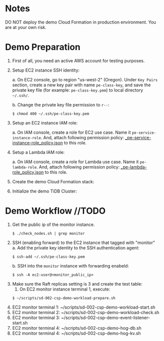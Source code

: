 # Notes
DO NOT deploy the demo Cloud Formation in production environment. You are at your own risk.

# Demo Preparation
1. First of all, you need an active AWS account for testing purposes.
2. Setup EC2 instance SSH identity:

   a. On EC2 console, go to region "us-west-2" (Oregon). Under `Key Pairs` section, create a new key pair with name `pe-class-key`, and save the private key file (for example: `pe-class-key.pem`) to local directory `~/.ssh/`.

   b. Change the private key file permission to `r--`:
    ```
    $ chmod 400 ~/.ssh/pe-class-key.pem
    ```

3. Setup an EC2 instance IAM role:
   
   a. On IAM console, create a role for EC2 use case. Name it `pe-service-instance-role`. And, attach following permission policy: [_pe-service-instance-role_policy.json](setup/lib/_pe-service-instance-role_policy.json) to this role.

3. Setup a Lambda IAM role:

   a. On IAM console, create a role for Lambda use case. Name it `pe-lambda-role`. And, attach following permission policy: [_pe-lambda-role_policy.json](setup/lib/_pe-lambda-role_policy.json) to this role.

4. Create the demo Cloud Formation stack:
5. Initialize the demo TiDB Cluster:

# Demo Workflow //TODO
1. Get the public ip of the monitor instance.
   ```
   $ ./check_nodes.sh | grep monitor
   ```
2. SSH (enabling forward) to the EC2 instance that tagged with "monitor"
    a. Add the private key identity to the SSH authentication agent:
      ```
      $ ssh-add ~/.ssh/pe-class-key.pem
      ``` 
    b. SSH into the `monitor` instance with forwarding enabeld:
      ```
      $ ssh -A ec2-user@<monitor_public_ip>
      ```
3. Make sure the Raft replicas setting is 3 and create the test table:
   1. On EC2 monitor instance terminal 1, execute: 
    ```
    $ ~/scripts/sd-002-csp-demo-workload-prepare.sh
    ```
4. EC2 monitor terminal 1: ~/scripts/sd-002-csp-demo-workload-start.sh
5. EC2 monitor terminal 2: ~/scripts/sd-002-csp-demo-workload-check.sh
6. EC2 monitor terminal 3: ~/scripts/sd-002-csp-demo-event-listener-start.sh
7. EC2 monitor terminal 4: ~/scripts/sd-002-csp-demo-hog-db.sh
8. EC2 monitor terminal 4: ~/scripts/sd-002-csp-demo-hog-kv.sh
